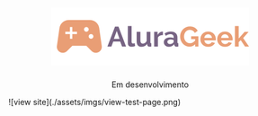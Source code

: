 <h1 align="center"><img src="./assets/svgs/logo.svg" alt="AluraGeek"></h1>
<p align="center">Em desenvolvimento</p>
![view site](./assets/imgs/view-test-page.png)
